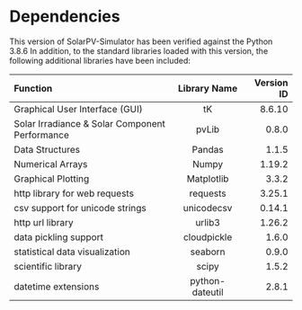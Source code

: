 # Dependencies  
This version of SolarPV-Simulator has been verified against the Python 3.8.6 
In addition, to the standard libraries loaded with this version, the following additional libraries have been included:

| Function       | Library Name     | Version ID     |  
| :------------- | :----------: | -----------: |  
| Graphical User Interface (GUI) | tK  | 8.6.10     |  
| Solar Irradiance & Solar Component Performance   | pvLib | 0.8.0  |  
| Data Structures | Pandas | 1.1.5  |  
| Numerical Arrays | Numpy | 1.19.2  |  
| Graphical Plotting | Matplotlib | 3.3.2  |  
| http library for web requests |  requests | 3.25.1 |  
| csv support for unicode strings | unicodecsv  | 0.14.1 |  
| http url library | urlib3 |  1.26.2 |  
| data pickling support | cloudpickle | 1.6.0   |  
| statistical data visualization | seaborn | 0.9.0 |
| scientific library | scipy | 1.5.2 |  
| datetime extensions | python-dateutil | 2.8.1  |
